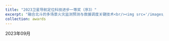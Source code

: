 ```yaml
---
title: "2023卫星导航定位科技进步一等奖（序3）"
excerpt: "融合北斗的多场景火灾监测预测与救援调度关键技术<br/><img src='/images/2023-GLAC.jpg'>"
collection: awards
---
```


2023年09月
